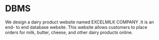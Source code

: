 # DBMS
We design a dairy product website named EXCELMILK COMPANY .It is an end- to end database website. This website allows customers to place orders for milk, butter,  cheese, and other dairy products online.
